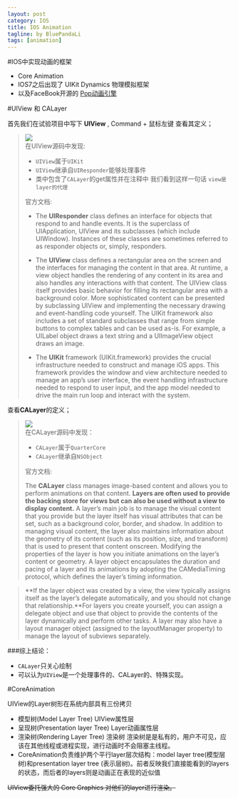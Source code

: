 ```yaml
---
layout: post
category: IOS
title: IOS Animation
tagline: by BluePandaLi
tags: [animation]
---
```

#IOS中实现动画的框架

*	Core Animation
*	IOS7之后出现了 UIKit Dynamics 物理模拟框架
*  以及FaceBook开源的 [Pop动画引擎](https://github.com/facebook/pop)

#UIView 和 CALayer

首先我们在试验项目中写下 **UIView** , Command + 鼠标左键 查看其定义；  
>![](http://bluepanda-blog.qiniudn.com/blogCoreAnimationDemo_UIView.png)  
>在UIView源码中发现:  
>*	`UIView`属于`UIKit`  
>*	`UIView`继承自`UIResponder`能够处理事件  
>*  类中包含了`CALayer`的get属性并在注释中 我们看到这样一句话 `view是layer的代理`  
>
>官方文档:  
>* The **UIResponder** class defines an interface for objects that respond to and handle events. It is the superclass of UIApplication, UIView and its subclasses (which include UIWindow). Instances of these classes are sometimes referred to as responder objects or, simply, responders.  
>
>* The **UIView** class defines a rectangular area on the screen and the interfaces for managing the content in that area. At runtime, a view object handles the rendering of any content in its area and also handles any interactions with that content. The UIView class itself provides basic behavior for filling its rectangular area with a background color. More sophisticated content can be presented by subclassing UIView and implementing the necessary drawing and event-handling code yourself. The UIKit framework also includes a set of standard subclasses that range from simple buttons to complex tables and can be used as-is. For example, a UILabel object draws a text string and a UIImageView object draws an image.  
>* The **UIKit** framework (UIKit.framework) provides the crucial infrastructure needed to construct and manage iOS apps. This framework provides the window and view architecture needed to manage an app’s user interface, the event handling infrastructure needed to respond to user input, and the app model needed to drive the main run loop and interact with the system.  


查看**CALayer**的定义；  
>![](http://bluepanda-blog.qiniudn.com/blogCoreAnimationDemo_CALayer.png)  
>在CALayer源码中发现： 
>* `CALayer`属于`QuarterCore`  
>* `CALayer`继承自`NSObject`  
>
> 官方文档:  
> 
> The **CALayer** class manages image-based content and allows you to perform animations on that content. **Layers are often used to provide the backing store for views but can also be used without a view to display content.** A layer’s main job is to manage the visual content that you provide but the layer itself has visual attributes that can be set, such as a background color, border, and shadow. In addition to managing visual content, the layer also maintains information about the geometry of its content (such as its position, size, and transform) that is used to present that content onscreen. Modifying the properties of the layer is how you initiate animations on the layer’s content or geometry. A layer object encapsulates the duration and pacing of a layer and its animations by adopting the CAMediaTiming protocol, which defines the layer’s timing information.  

> **If the layer object was created by a view, the view typically assigns itself as the layer’s delegate automatically, and you should not change that relationship.**For layers you create yourself, you can assign a delegate object and use that object to provide the contents of the layer dynamically and perform other tasks. A layer may also have a layout manager object (assigned to the layoutManager property) to manage the layout of subviews separately.  


###综上结论：

*	`CALayer`只关心绘制
*  可以认为`UIView`是一个处理事件的、CALayer的、特殊实现。

#CoreAnimation

UIView的Layer树形在系统内部具有三份拷贝  
* 模型树(Model Layer Tree) UIView属性层   
* 呈现树(Presentation layer Tree) Layer动画属性层  
* 渲染树(Rendering Layer Tree) 渲染树 渲染树是是私有的，用户不可见，应该在其他线程或进程实现，进行动画时不会阻塞主线程。  
* CoreAnimation负责维护两个平行layer层次结构：model layer tree(模型层树)和presentation layer tree (表示层树)。前者反映我们直接能看到的layers的状态，而后者的layers则是动画正在表现的近似值

~~UIView委托强大的 Core Graphics 对他们的layer进行渲染。~~